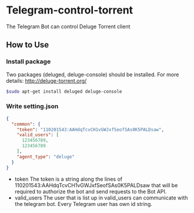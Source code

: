 # Telegram-control-torrent
The Telegram Bot can control Deluge Torrent client

## How to Use
### Install package
Two packages (deluged, deluge-console) should be installed.
For more details: http://deluge-torrent.org/
```bash
$sudo apt-get install deluged deluge-console
```
### Write setting.json

```json
{
  "common": {
    "token": "110201543:AAHdqTcvCH1vGWJxfSeofSAs0K5PALDsaw",
    "valid_users": [
      123456789,
      123456789
    ],
    "agent_type": "deluge"
  }
}
```
* token
The token is a string along the lines of 110201543:AAHdqTcvCH1vGWJxfSeofSAs0K5PALDsaw that will be required to authorize the bot and send requests to the Bot API.
* valid_users
The user that is list up in valid_users can communicate with the telegram bot.
Every Telegram user has own id string.
